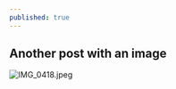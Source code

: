 ```yaml
---
published: true
---
```

## Another post with an image

![IMG_0418.jpeg]({{site.baseurl}}/_posts/IMG_0418.jpeg)
